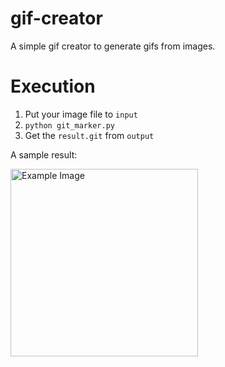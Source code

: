 # gif-creator
A simple gif creator to generate gifs from images.

# Execution
1. Put your image file to `input`
2. `python git_marker.py`
3. Get the `result.git` from `output`

A sample result:

<img src="output/result.gif" alt="Example Image" width="300"/>